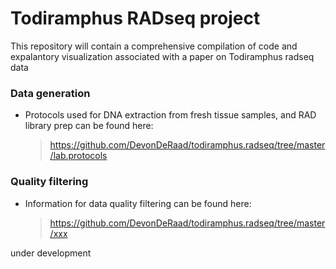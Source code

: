 Todiramphus RADseq project
==================================================================================

This repository will contain a comprehensive compilation of code and expalantory visualization associated with a paper on Todiramphus radseq data

### Data generation
*   Protocols used for DNA extraction from fresh tissue samples, and RAD library prep can be found here:
    > <https://github.com/DevonDeRaad/todiramphus.radseq/tree/master/lab.protocols>

### Quality filtering
*   Information for data quality filtering can be found here:
    > <https://github.com/DevonDeRaad/todiramphus.radseq/tree/master/xxx>

under development
